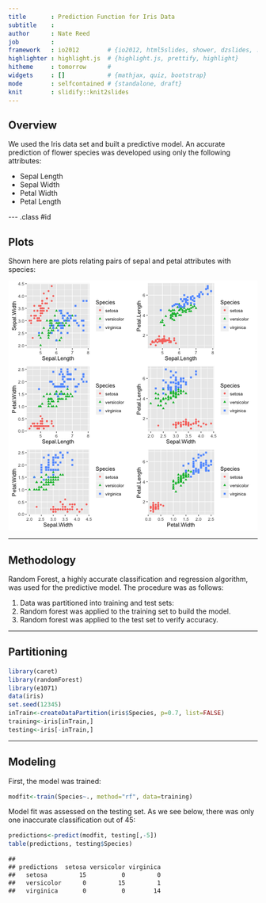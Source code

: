 ```yaml
---
title       : Prediction Function for Iris Data
subtitle    : 
author      : Nate Reed
job         : 
framework   : io2012        # {io2012, html5slides, shower, dzslides, ...}
highlighter : highlight.js  # {highlight.js, prettify, highlight}
hitheme     : tomorrow      # 
widgets     : []            # {mathjax, quiz, bootstrap}
mode        : selfcontained # {standalone, draft}
knit        : slidify::knit2slides
---
```


## Overview

We used the Iris data set and built a predictive model. An accurate prediction of flower species was developed using only the following attributes:

- Sepal Length
- Sepal Width
- Petal Width
- Petal Length

--- .class #id 

## Plots

Shown here are plots relating pairs of sepal and petal attributes with species:

![plot of chunk unnamed-chunk-1](assets/fig/unnamed-chunk-1-1.png) 

---

## Methodology

Random Forest, a highly accurate classification and regression algorithm, was used for the predictive model. The procedure was as follows:

1. Data was partitioned into training and test sets:
2. Random forest was applied to the training set to build the model. 
3. Random forest was applied to the test set to verify accuracy.

---

## Partitioning


```r
library(caret)
library(randomForest)
library(e1071)
data(iris)
set.seed(12345)
inTrain<-createDataPartition(iris$Species, p=0.7, list=FALSE)
training<-iris[inTrain,]
testing<-iris[-inTrain,]
```

---

## Modeling

First, the model was trained:


```r
modfit<-train(Species~., method="rf", data=training)
```

Model fit was assessed on the testing set. As we see below, there was only one inaccurate classification out of 45:


```r
predictions<-predict(modfit, testing[,-5])
table(predictions, testing$Species)
```

```
##             
## predictions  setosa versicolor virginica
##   setosa         15          0         0
##   versicolor      0         15         1
##   virginica       0          0        14
```

